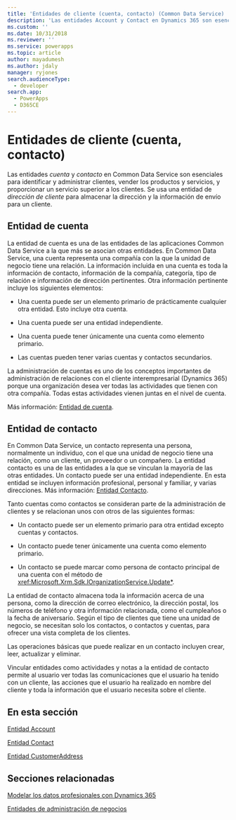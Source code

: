 ```yaml
---
title: 'Entidades de cliente (cuenta, contacto) (Common Data Service) | Microsoft Docs'
description: 'Las entidades Account y Contact en Dynamics 365 son esenciales para identificar y administrar clientes, vender productos y servicios, y proporcionar un mejor servicio a los clientes. Se usa una entidad de dirección de cliente para almacenar la dirección y la información de envío para un cliente.'
ms.custom: ''
ms.date: 10/31/2018
ms.reviewer: ''
ms.service: powerapps
ms.topic: article
author: mayadumesh
ms.author: jdaly
manager: ryjones
search.audienceType:
  - developer
search.app:
  - PowerApps
  - D365CE
---
```

# <a name="customer-entities-account-contact"></a>Entidades de cliente (cuenta, contacto)

<!-- 
Was Mike Carter

https://docs.microsoft.com/dynamics365/customer-engagement/developer/customer-entities-account-contact

Refactor so that the links to entity reference are in the body, not just in the See allso.
Add some h2 sections so it is skimmable
 -->

Las entidades *cuenta* y *contacto* en Common Data Service son esenciales para identificar y administrar clientes, vender los productos y servicios, y proporcionar un servicio superior a los clientes. Se usa una entidad de *dirección de cliente* para almacenar la dirección y la información de envío para un cliente.  
  
## <a name="account-entity"></a>Entidad de cuenta
 
La entidad de cuenta es una de las entidades de las aplicaciones Common Data Service a la que más se asocian otras entidades. En Common Data Service, una cuenta representa una compañía con la que la unidad de negocio tiene una relación. La información incluida en una cuenta es toda la información de contacto, información de la compañía, categoría, tipo de relación e información de dirección pertinentes. Otra información pertinente incluye los siguientes elementos:  
  
- Una cuenta puede ser un elemento primario de prácticamente cualquier otra entidad. Esto incluye otra cuenta.  
  
- Una cuenta puede ser una entidad independiente.  
  
- Una cuenta puede tener únicamente una cuenta como elemento primario.  
  
- Las cuentas pueden tener varias cuentas y contactos secundarios.  
  
La administración de cuentas es uno de los conceptos importantes de administración de relaciones con el cliente interempresarial (Dynamics 365) porque una organización desea ver todas las actividades que tienen con otra compañía. Todas estas actividades vienen juntas en el nivel de cuenta.  

Más información: [Entidad de cuenta](reference/entities/account.md).
  
## <a name="contact-entity"></a>Entidad de contacto

En Common Data Service, un contacto representa una persona, normalmente un individuo, con el que una unidad de negocio tiene una relación, como un cliente, un proveedor o un compañero. La entidad contacto es una de las entidades a la que se vinculan la mayoría de las otras entidades. Un contacto puede ser una entidad independiente. En esta entidad se incluyen información profesional, personal y familiar, y varias direcciones. Más información: [Entidad Contacto](reference/entities/contact.md).
  
Tanto cuentas como contactos se consideran parte de la administración de clientes y se relacionan unos con otros de las siguientes formas:  
  
- Un contacto puede ser un elemento primario para otra entidad excepto cuentas y contactos.  
  
- Un contacto puede tener únicamente una cuenta como elemento primario.  
  
- Un contacto se puede marcar como persona de contacto principal de una cuenta con el método de <xref:Microsoft.Xrm.Sdk.IOrganizationService.Update*>.  
  
La entidad de contacto almacena toda la información acerca de una persona, como la dirección de correo electrónico, la dirección postal, los números de teléfono y otra información relacionada, como el cumpleaños o la fecha de aniversario. Según el tipo de clientes que tiene una unidad de negocio, se necesitan solo los contactos, o contactos y cuentas, para ofrecer una vista completa de los clientes.  
  
Las operaciones básicas que puede realizar en un contacto incluyen crear, leer, actualizar y eliminar.  
  
Vincular entidades como actividades y notas a la entidad de contacto permite al usuario ver todas las comunicaciones que el usuario ha tenido con un cliente, las acciones que el usuario ha realizado en nombre del cliente y toda la información que el usuario necesita sobre el cliente.  
  
## <a name="in-this-section"></a>En esta sección  
 [Entidad Account](reference/entities/account.md)  
  
 [Entidad Contact](reference/entities/contact.md)  
  
 [Entidad CustomerAddress](reference/entities/customeraddress.md)  
  
## <a name="related-sections"></a>Secciones relacionadas  
 [Modelar los datos profesionales con Dynamics 365](/dynamics365/customer-engagement/developer/model-business-data)  
  
 [Entidades de administración de negocios](/dynamics365/customer-engagement/developer/business-management-entities)
